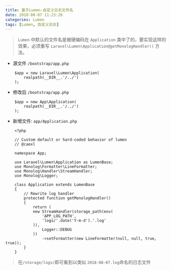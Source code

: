 ```yaml
---
title: 基于Lumen-自定义日志文件名
date: 2018-08-07 11:23:26
categories: Lumen
tags: [Lumen, 自定义日志]
---
```


> `Lumen` 中默认的文件名是被硬编码在 `Application` 类中了的，要实现这样的效果，必须重写 `Laravel\Lumen\Application@getMonologHandler()` 方法。

<!-- more -->

- 源文件 `/bootstrap/app.php`

```
    $app = new Laravel\Lumen\Application(
        realpath(__DIR__.'/../')
    );
```

- 修改后 `/bootstrap/app.php`

```
    $app = new App\Application(
        realpath(__DIR__.'/../')
    );
```

- 新增文件: `app/Application.php`

```
    <?php
    
    // Custom default or hard-coded behavior of lumen
    // @caoxl
    
    namespace App;
    
    use Laravel\Lumen\Application as LumenBase;
    use Monolog\Formatter\LineFormatter;
    use Monolog\Handler\StreamHandler;
    use Monolog\Logger;
    
    class Application extends LumenBase
    {
        // Rewrite log handler
        protected function getMonologHandler()
        {
            return (
            new StreamHandler(storage_path(env(
                'APP_LOG_PATH',
                'logs/'.date('Y-m-d').'.log'
            )),
                Logger::DEBUG
            ))
                ->setFormatter(new LineFormatter(null, null, true, true));
        }
    }
```

> 在`/storage/logs/`即可看到以类似 `2018-08-07.log`命名的日志文件

